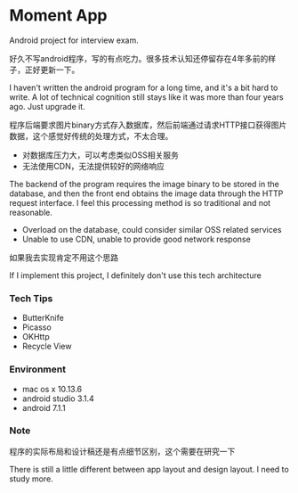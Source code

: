# Moment App

Android project for interview exam.

好久不写android程序，写的有点吃力。很多技术认知还停留存在4年多前的样子，正好更新一下。

I haven't written the android program for a long time, and it's a bit hard to write. A lot of technical cognition still stays like it was more than four years ago. Just upgrade it.

程序后端要求图片binary方式存入数据库，然后前端通过请求HTTP接口获得图片数据，这个感觉好传统的处理方式，不太合理。

- 对数据库压力大，可以考虑类似OSS相关服务
- 无法使用CDN，无法提供较好的网络响应

The backend of the program requires the image binary to be stored in the database, and then the front end obtains the image data through the HTTP request interface. I feel this processing method is so  traditional and not reasonable.

- Overload on the database, could consider similar OSS related services
- Unable to use CDN, unable to provide good network response

如果我去实现肯定不用这个思路

If I implement this project, I definitely don't use this tech architecture

### Tech Tips

- ButterKnife
- Picasso
- OKHttp
- Recycle View

### Environment
- mac os x 10.13.6
- android studio 3.1.4
- android 7.1.1

### Note
程序的实际布局和设计稿还是有点细节区别，这个需要在研究一下

There is still a little different between app layout and design layout. I need to study more.
